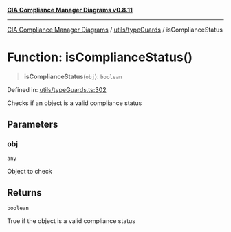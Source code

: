 [**CIA Compliance Manager Diagrams v0.8.11**](../../../README.md)

***

[CIA Compliance Manager Diagrams](../../../modules.md) / [utils/typeGuards](../README.md) / isComplianceStatus

# Function: isComplianceStatus()

> **isComplianceStatus**(`obj`): `boolean`

Defined in: [utils/typeGuards.ts:302](https://github.com/Hack23/cia-compliance-manager/blob/d6eede30e4f01622fe18187e98b207e9a06a781f/src/utils/typeGuards.ts#L302)

Checks if an object is a valid compliance status

## Parameters

### obj

`any`

Object to check

## Returns

`boolean`

True if the object is a valid compliance status
